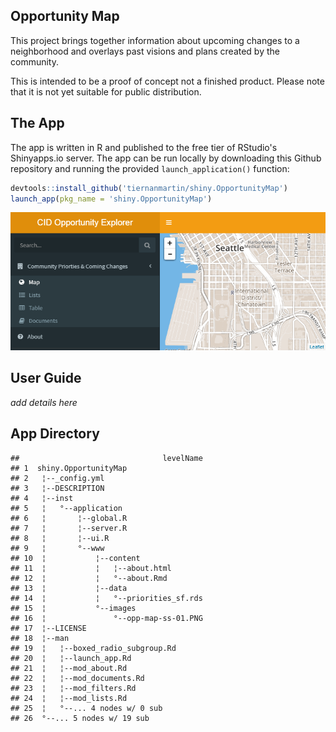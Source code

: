 
Opportunity Map
---------------

This project brings together information about upcoming changes to a neighborhood and overlays past visions and plans created by the community.

This is intended to be a proof of concept not a finished product. Please note that it is not yet suitable for public distribution.

The App
-------

The app is written in R and published to the free tier of RStudio's Shinyapps.io server. The app can be run locally by downloading this Github repository and running the provided `launch_application()` function:

``` r
devtools::install_github('tiernanmartin/shiny.OpportunityMap')
launch_app(pkg_name = 'shiny.OpportunityMap')
```

![](./inst/application/www/images/opp-map-ss-01.PNG)

User Guide
----------

*add details here*

App Directory
-------------

    ##                                levelName
    ## 1  shiny.OpportunityMap                 
    ## 2   ¦--_config.yml                      
    ## 3   ¦--DESCRIPTION                      
    ## 4   ¦--inst                             
    ## 5   ¦   °--application                  
    ## 6   ¦       ¦--global.R                 
    ## 7   ¦       ¦--server.R                 
    ## 8   ¦       ¦--ui.R                     
    ## 9   ¦       °--www                      
    ## 10  ¦           ¦--content              
    ## 11  ¦           ¦   ¦--about.html       
    ## 12  ¦           ¦   °--about.Rmd        
    ## 13  ¦           ¦--data                 
    ## 14  ¦           ¦   °--priorities_sf.rds
    ## 15  ¦           °--images               
    ## 16  ¦               °--opp-map-ss-01.PNG
    ## 17  ¦--LICENSE                          
    ## 18  ¦--man                              
    ## 19  ¦   ¦--boxed_radio_subgroup.Rd      
    ## 20  ¦   ¦--launch_app.Rd                
    ## 21  ¦   ¦--mod_about.Rd                 
    ## 22  ¦   ¦--mod_documents.Rd             
    ## 23  ¦   ¦--mod_filters.Rd               
    ## 24  ¦   ¦--mod_lists.Rd                 
    ## 25  ¦   °--... 4 nodes w/ 0 sub         
    ## 26  °--... 5 nodes w/ 19 sub
